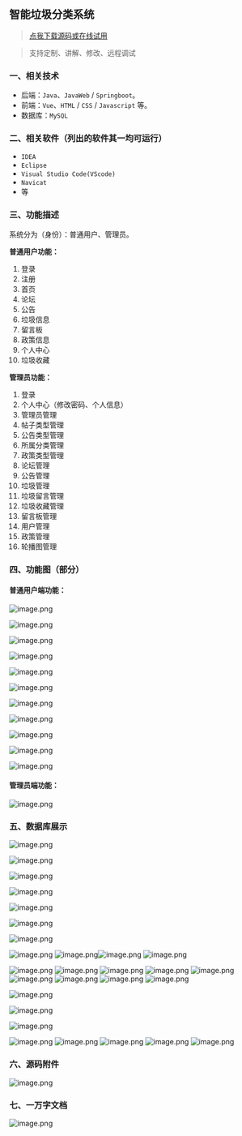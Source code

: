 ## 智能垃圾分类系统

> [点我下载源码或在线试用](https://www.notmaker.com/detail/726c3bd21d304f29be08a9ae79d6d7ab/ghb20250809) 

> 支持定制、讲解、修改、远程调试

### 一、相关技术
- 后端：`Java`、`JavaWeb` / `Springboot`。
- 前端：`Vue`、`HTML` / `CSS` / `Javascript` 等。
- 数据库：`MySQL`

### 二、相关软件（列出的软件其一均可运行）
- `IDEA`
- `Eclipse`
- `Visual Studio Code(VScode)`
- `Navicat`
- 等

### 三、功能描述
系统分为（身份）：普通用户、管理员。

**普通用户功能：**
1. 登录
2. 注册
3. 首页
4. 论坛
5. 公告
6. 垃圾信息
7. 留言板
8. 政策信息
9. 个人中心
10. 垃圾收藏


**管理员功能：**
1. 登录
2. 个人中心（修改密码、个人信息）
3. 管理员管理
4. 帖子类型管理
5. 公告类型管理
6. 所属分类管理
7. 政策类型管理
8. 论坛管理
9. 公告管理
10. 垃圾管理
11. 垃圾留言管理
12. 垃圾收藏管理
13. 留言板管理
14. 用户管理
15. 政策管理
16. 轮播图管理

### 四、功能图（部分）

#### 普通用户端功能：

![image.png](https://store.ptcc9.top/notmaker/user_upload/23e90a2b7e1a4a0d897ed19f76c3e366/2024-12-26%2023:28:47_image.png)

![image.png](https://store.ptcc9.top/notmaker/user_upload/23e90a2b7e1a4a0d897ed19f76c3e366/2024-12-26%2023:29:32_image.png)


![image.png](https://store.ptcc9.top/notmaker/user_upload/23e90a2b7e1a4a0d897ed19f76c3e366/2024-12-26%2023:27:41_image.png)

![image.png](https://store.ptcc9.top/notmaker/user_upload/23e90a2b7e1a4a0d897ed19f76c3e366/2024-12-26%2023:29:40_image.png)

![image.png](https://store.ptcc9.top/notmaker/user_upload/23e90a2b7e1a4a0d897ed19f76c3e366/2024-12-26%2023:29:54_image.png)

![image.png](https://store.ptcc9.top/notmaker/user_upload/23e90a2b7e1a4a0d897ed19f76c3e366/2024-12-26%2023:30:02_image.png)

![image.png](https://store.ptcc9.top/notmaker/user_upload/23e90a2b7e1a4a0d897ed19f76c3e366/2024-12-26%2023:31:09_image.png)

![image.png](https://store.ptcc9.top/notmaker/user_upload/23e90a2b7e1a4a0d897ed19f76c3e366/2024-12-26%2023:31:29_image.png)

![image.png](https://store.ptcc9.top/notmaker/user_upload/23e90a2b7e1a4a0d897ed19f76c3e366/2024-12-26%2023:31:41_image.png)

![image.png](https://store.ptcc9.top/notmaker/user_upload/23e90a2b7e1a4a0d897ed19f76c3e366/2024-12-26%2023:31:54_image.png)

![image.png](https://store.ptcc9.top/notmaker/user_upload/23e90a2b7e1a4a0d897ed19f76c3e366/2024-12-26%2023:32:12_image.png)

#### 管理员端功能：

![image.png](https://store.ptcc9.top/notmaker/user_upload/23e90a2b7e1a4a0d897ed19f76c3e366/2024-12-26%2023:33:17_image.png)

### 五、数据库展示
![image.png](https://store.ptcc9.top/notmaker/user_upload/23e90a2b7e1a4a0d897ed19f76c3e366/2024-12-26%2023:24:35_image.png)

![image.png](https://store.ptcc9.top/notmaker/user_upload/23e90a2b7e1a4a0d897ed19f76c3e366/2024-12-26%2023:33:23_image.png)

![image.png](https://store.ptcc9.top/notmaker/user_upload/23e90a2b7e1a4a0d897ed19f76c3e366/2024-12-26%2023:33:32_image.png)

![image.png](https://store.ptcc9.top/notmaker/user_upload/23e90a2b7e1a4a0d897ed19f76c3e366/2024-12-26%2023:33:36_image.png)

![image.png](https://store.ptcc9.top/notmaker/user_upload/23e90a2b7e1a4a0d897ed19f76c3e366/2024-12-26%2023:33:42_image.png)

![image.png](https://store.ptcc9.top/notmaker/user_upload/23e90a2b7e1a4a0d897ed19f76c3e366/2024-12-26%2023:33:49_image.png)

![image.png](https://store.ptcc9.top/notmaker/user_upload/23e90a2b7e1a4a0d897ed19f76c3e366/2024-12-26%2023:33:53_image.png)

![image.png](https://store.ptcc9.top/notmaker/user_upload/23e90a2b7e1a4a0d897ed19f76c3e366/2024-12-26%2023:34:05_image.png)
![image.png](https://store.ptcc9.top/notmaker/user_upload/23e90a2b7e1a4a0d897ed19f76c3e366/2024-12-26%2023:34:14_image.png)![image.png](https://store.ptcc9.top/notmaker/user_upload/23e90a2b7e1a4a0d897ed19f76c3e366/2024-12-26%2023:34:24_image.png)
![image.png](https://store.ptcc9.top/notmaker/user_upload/23e90a2b7e1a4a0d897ed19f76c3e366/2024-12-26%2023:34:30_image.png)

![image.png](https://store.ptcc9.top/notmaker/user_upload/23e90a2b7e1a4a0d897ed19f76c3e366/2024-12-26%2023:34:36_image.png)
![image.png](https://store.ptcc9.top/notmaker/user_upload/23e90a2b7e1a4a0d897ed19f76c3e366/2024-12-26%2023:34:44_image.png)
![image.png](https://store.ptcc9.top/notmaker/user_upload/23e90a2b7e1a4a0d897ed19f76c3e366/2024-12-26%2023:34:48_image.png)
![image.png](https://store.ptcc9.top/notmaker/user_upload/23e90a2b7e1a4a0d897ed19f76c3e366/2024-12-26%2023:34:56_image.png)
![image.png](https://store.ptcc9.top/notmaker/user_upload/23e90a2b7e1a4a0d897ed19f76c3e366/2024-12-26%2023:35:02_image.png)
![image.png](https://store.ptcc9.top/notmaker/user_upload/23e90a2b7e1a4a0d897ed19f76c3e366/2024-12-26%2023:35:09_image.png)
![image.png](https://store.ptcc9.top/notmaker/user_upload/23e90a2b7e1a4a0d897ed19f76c3e366/2024-12-26%2023:35:17_image.png)
![image.png](https://store.ptcc9.top/notmaker/user_upload/23e90a2b7e1a4a0d897ed19f76c3e366/2024-12-26%2023:35:21_image.png)
![image.png](https://store.ptcc9.top/notmaker/user_upload/23e90a2b7e1a4a0d897ed19f76c3e366/2024-12-26%2023:35:31_image.png)

![image.png](https://store.ptcc9.top/notmaker/user_upload/23e90a2b7e1a4a0d897ed19f76c3e366/2024-12-26%2023:35:42_image.png)

![image.png](https://store.ptcc9.top/notmaker/user_upload/23e90a2b7e1a4a0d897ed19f76c3e366/2024-12-26%2023:35:46_image.png)

![image.png](https://store.ptcc9.top/notmaker/user_upload/23e90a2b7e1a4a0d897ed19f76c3e366/2024-12-26%2023:35:55_image.png)

![image.png](https://store.ptcc9.top/notmaker/user_upload/23e90a2b7e1a4a0d897ed19f76c3e366/2024-12-26%2023:36:02_image.png)
![image.png](https://store.ptcc9.top/notmaker/user_upload/23e90a2b7e1a4a0d897ed19f76c3e366/2024-12-26%2023:36:11_image.png)
![image.png](https://store.ptcc9.top/notmaker/user_upload/23e90a2b7e1a4a0d897ed19f76c3e366/2024-12-26%2023:36:14_image.png)
![image.png](https://store.ptcc9.top/notmaker/user_upload/23e90a2b7e1a4a0d897ed19f76c3e366/2024-12-26%2023:36:20_image.png)
![image.png](https://store.ptcc9.top/notmaker/user_upload/23e90a2b7e1a4a0d897ed19f76c3e366/2024-12-26%2023:36:24_image.png)



### 六、源码附件
![image.png](https://store.ptcc9.top/notmaker/user_upload/23e90a2b7e1a4a0d897ed19f76c3e366/2024-12-26%2023:37:04_image.png)

### 七、一万字文档
![image.png](https://store.ptcc9.top/notmaker/user_upload/23e90a2b7e1a4a0d897ed19f76c3e366/2024-12-26%2023:17:43_image.png)
